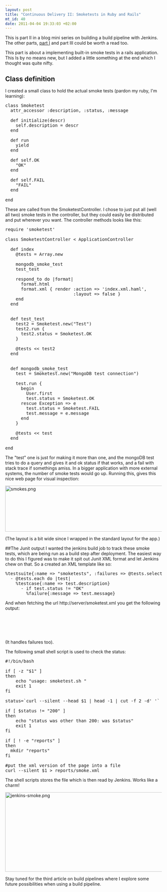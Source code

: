 ```yaml
--- 
layout: post
title: "Continuous Delivery II: Smoketests in Ruby and Rails"
mt_id: 40
date: 2011-04-04 19:33:03 +02:00
---
```

 This is part II in a blog mini series on building a build pipeline with Jenkins. The other parts, [part I](http://blog.knuthaugen.no/2011/04/continuous-delivery-the-ruby-way.html) and part III could be worth a read too.
 
This part is about a implementing built-in smoke tests in a rails application. This Is by no means new, but I added a little something at the end which I thought was quite nifty. 

## Class definition

I created a small class to hold the actual smoke tests (pardon my ruby, I'm learning):

<pre class="brush: ruby">
class Smoketest
  attr_accessor :description, :status, :message

  def initialize(descr)
    self.description = descr
  end

  def run
    yield
  end

  def self.OK
    "OK"
  end

  def self.FAIL
    "FAIL"
  end

end
</pre>

These are called from the SmoketestController. I chose to just put all (well all two) smoke tests in the controller, but they could easily be distributed and put wherever you want. The controller methods looks like this:
<pre class="brush: ruby">
require 'smoketest'

class SmoketestController < ApplicationController

  def index
    @tests = Array.new

    mongodb_smoke_test
    test_test

    respond_to do |format|
      format.html
      format.xml { render :action => 'index.xml.haml',
                          :layout => false }
    end
  end


  def test_test
    test2 = Smoketest.new("Test")
    test2.run {
      test2.status = Smoketest.OK
    }

    @tests << test2
  end


  def mongodb_smoke_test
    test = Smoketest.new("MongoDB test connection")

    test.run {
      begin
        User.first
        test.status = Smoketest.OK
      rescue Exception => e
        test.status = Smoketest.FAIL
        test.message = e.message
      end
    }

    @tests << test
  end

end
</pre>

The "test" one is just for making it more than one, and the mongoDB test tries to do a query and gives it and ok status if that works,  and a fail with stack trace if somethings amiss. In a bigger application with more external systems, the number of smoke tests would go up. Running this, gives this nice web page for visual inspection:

<a href="http://blog.knuthaugen.no/assets_c/2011/04/smokes-26.html" onclick="window.open('http://blog.knuthaugen.no/assets_c/2011/04/smokes-26.html','popup','width=822,height=203,scrollbars=no,resizable=no,toolbar=no,directories=no,location=no,menubar=no,status=no,left=0,top=0'); return false"><img src="http://blog.knuthaugen.no/assets_c/2011/04/smokes-thumb-600x148-26.png" width="600" height="148" alt="smokes.png" class="mt-image-none" style="" /></a>

(The layout is a bit wide since I wrapped in the standard layout for the app.)

##The Junit output
I wanted the jenkins build job to track these smoke tests, which are being run as a build step after deployment. The easiest way to do this I figured was to make it spit out Junit XML format and let Jenkins chew on that. So a created an XML template like so:

<pre class="brush: xml">
%testsuite{:name => "smoketests", :failures => @tests.select { |x| x.status == "FAIL" }.count, :tests => @tests.count, :skipped => 0}
  - @tests.each do |test|
    %testcase{:name => test.description}
      - if test.status != "OK"
        %failure{:message => test.message}
</pre>

And when fetching the url http://server/smoketest.xml you get the following output:

<pre class="brush: xml">
<testsuite failures="0" name="smoketests" skipped="0" tests="2">
<testcase name="MongoDB test connection"></testcase>
<testcase name="Test"></testcase>
</testsuite>
</pre>

(It handles failures too).

The following small shell script is used to check the status:

<pre class="brush: bash">
#!/bin/bash

if [ -z "$1" ]
then
    echo "usage: smoketest.sh <URL>"
    exit 1
fi

status=`curl --silent --head $1 | head -1 | cut -f 2 -d' '`

if [ $status != "200" ]
then
    echo "status was other than 200: was $status"
    exit 1
fi

if [ ! -e "reports" ]
then
  mkdir "reports"
fi

#put the xml version of the page into a file
curl --silent $1 > reports/smoke.xml
</pre>

The shell scripts stores the file which is then read by Jenkins. Works like a charm!

<a href="http://blog.knuthaugen.no/assets_c/2011/04/jenkins-smoke-21.html" onclick="window.open('http://blog.knuthaugen.no/assets_c/2011/04/jenkins-smoke-21.html','popup','width=1034,height=442,scrollbars=no,resizable=no,toolbar=no,directories=no,location=no,menubar=no,status=no,left=0,top=0'); return false"><img src="http://blog.knuthaugen.no/assets_c/2011/04/jenkins-smoke-thumb-600x256-21.png" width="600" height="256" alt="jenkins-smoke.png" class="mt-image-none" style="" /></a>

Stay tuned for the third article on build pipelines where I explore some future possibilities when using a build pipeline.
 
